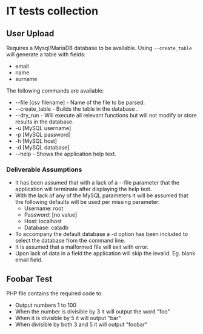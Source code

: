# IT tests collection

## User Upload

Requires a Mysql/MariaDB database to be available. Using `--create_table` will generate a table with fields:
- email
- name
- surname

The following commands are available:
- --file [csv filename] - Name of the file to be parsed.
- --create_table - Builds the table in the database .
- --dry_run - Will execute all relevant functions but will not modify or store results in the database.
- -u [MySQL username]
- -p [MySQL password]
- -h [MySQL host]
- -d [MySQL database]
- --help - Shows the application help text.

### Deliverable Assumptions

- It has been assumed that with a lack of a --file parameter that the application will terminate after displaying the help text.
- With the lack of any of the MySQL parameters it will be assumed that the following defaults will be used per missing parameter:
  - Username: root
  - Password: [no value]
  - Host: localhost
  - Database: catadb
- To accompany the default database a -d option has been included to select the database from the command line.
- It is assumed that a malformed file will exit with error.
- Upon lack of data in a field the application will skip the invalid. Eg. blank email field.

## Foobar Test

PHP file contains the required code to:
- Output numbers 1 to 100
- When the number is divisible by 3 it will output the word "foo"
- When it is divisible by 5 it will output "bar"
- When divisible by both 3 and 5 it will output "foobar"